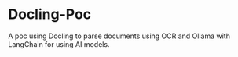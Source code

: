 # Docling-Poc

A poc using Docling to parse documents using OCR and Ollama with LangChain for using AI models.
